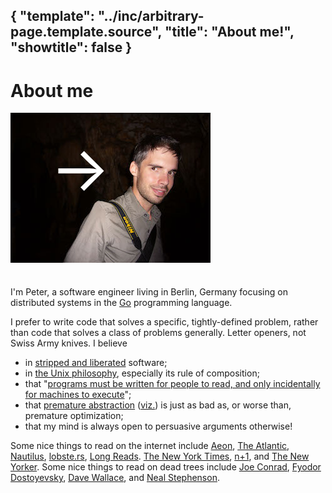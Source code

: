 { "template": "../inc/arbitrary-page.template.source",
  "title": "About me!",
  "showtitle": false }
---
# About me

<img src="cave.jpg" width="320" height="240" alt="Picture of me" />
<span style="position:relative; top:-115px; left:-260px; font-size:100px; color:#fff;" class="blink">&rarr;</span>

I'm Peter, a software engineer living in Berlin, Germany
 focusing on distributed systems in the [Go](https://golang.org) programming language.

I prefer to write code that solves a specific, tightly-defined problem, rather
than code that solves a class of problems generally. Letter openers, not Swiss Army knives.
I believe

- in [stripped and liberated](https://news.ycombinator.com/item?id=8013616) software;
- in [the Unix philosophy](http://en.wikipedia.org/wiki/Unix_philosophy), especially its rule of composition;
- that "[programs must be written for people to read, and only incidentally for machines to execute](http://mitpress.mit.edu/sicp/full-text/sicp/book/node3.html)";
- that [premature abstraction](https://twitter.com/JefClaes/status/479938803038420992/photo/1) ([viz.](http://www.jstor.org/discover/10.2307/3606739?uid=3737864&uid=2&uid=4&sid=21104341026637)) is just as bad as, or worse than, premature optimization;
- that my mind is always open to persuasive arguments otherwise!

Some nice things to read on the internet include
 [Aeon](http://aeon.co/),
 [The Atlantic](http://www.theatlantic.com/),
 [Nautilus](http://nautil.us/),
 [lobste.rs](https://lobste.rs/),
 [Long Reads](http://longreads.com).
 [The New York Times](http://www.nytimes.com/),
 [n+1](http://nplusonemag.com/), and
 [The New Yorker](http://www.newyorker.com/).
Some nice things to read on dead trees include
 [Joe Conrad](http://www.gutenberg.org/browse/authors/c#a125),
 [Fyodor Dostoyevsky](http://www.gutenberg.org/browse/authors/d#a314),
 [Dave Wallace](http://en.wikipedia.org/wiki/David_Foster_Wallace), and
 [Neal Stephenson](http://www.nealstephenson.com/).

<script src="/js/jquery-1.8.1.min.js" type="text/javascript"></script>
<script src="/js/jquery-blink.js" type="text/javascript"></script>
<script type="text/javascript">
  $(document).ready(function() { $(".blink").blink({delay:730}); });
</script>
